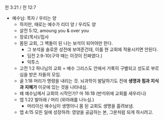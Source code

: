 전 3:21 / 전 12:7
- 예수님: 목자 / 우리는 양
	- 하지만, 때로는 예수가 리더 양 / 우리도 양
	- 살전 5:12, amoung you & over you
	- 장로(목사)/집사
	- 몸된 교회, 그 벽돌이 된 나는 보석이 되어야만 한다.
		- 그 보석을 솔로몬 성전에 보여준건데, 이를 현 교회에 적용시키면 안된다.
		- 딤전 2:9-10(구약 때는 이것이 진짜였다.)
		- 익투스
	- 고전 1:2 하나님의 교회 = 예수 그리스도 안에서 거룩히 구별되고 성도로 부르심을 받은 자들의 모임.
	- 골 1:18 머리가 명령을 내리는 것. 뇌과학이 발달하기도 전에 **생명과 힘과 지식과 지혜가** 이곳에 있는 것을 나타내심.
	- 왜 예수님께서 교회의 시작인가? 마 16:18 (반석위에 교회를 세우리니)
	- 엡 1:22 발아래 / 머리 (위아래를 나누심.)
		- 머리이신 예수님이 생명이니 몸 된 교회도 생명을 흘려보냄.
	- 앱 4:15 모든 일에 성장하려: 영양을 공급하는 본, 그분처럼 되게 하시려고.